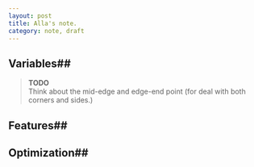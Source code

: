 ```yaml
---
layout: post
title: Alla's note.
category: note, draft
---
```

## Variables##
> **TODO**  
> Think about the mid-edge and edge-end point (for deal with both corners and sides.)
## Features##

## Optimization##

